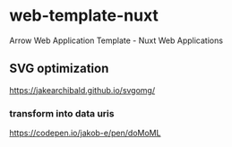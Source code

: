 # web-template-nuxt
Arrow Web Application Template - Nuxt Web Applications

## SVG optimization

https://jakearchibald.github.io/svgomg/

### transform into data uris
https://codepen.io/jakob-e/pen/doMoML
